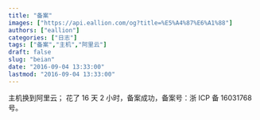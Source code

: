 ```yaml
---
title: "备案"
images: ["https://api.eallion.com/og?title=%E5%A4%87%E6%A1%88"]
authors: ["eallion"]
categories: ["日志"]
tags: ["备案","主机","阿里云"]
draft: false
slug: "beian"
date: "2016-09-04 13:33:00"
lastmod: "2016-09-04 13:33:00"
---
```


主机换到阿里云；
花了 16 天 2 小时，备案成功，备案号：浙 ICP 备 16031768 号。
